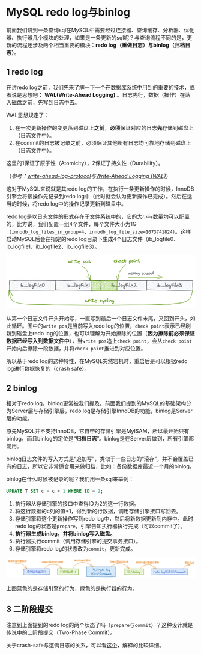 # MySQL redo log与binlog

前面我们讲到一条查询sql在MySQL中需要经过连接器、查询缓存、分析器、优化器、执行器几个模块的处理，如果是一条更新的sql呢？与查询流程不同的是，更新的流程还涉及两个相当重要的模块：**redo log（重做日志）**与**binlog（归档日志）**。

## 1 redo log

在讲redo log之前，我们先来了解一下一个在数据库系统中用到的重要的技术，或者说是思想吧： **WAL(Write-Ahead Logging)** 。日志先行，数据（操作）在落入磁盘之前，先写到日志中去。

WAL思想规定了：

1. 在一次更新操作的变更落到磁盘上**之前**，**必须**保证对应的日志**先**存储到磁盘上（日志文件中）。
2. 在commit的日志被记录之前，必须保证其他所有日志均可靠地存储到磁盘上（日志文件中）。

这里的1保证了原子性（Atomicity），2保证了持久性（Durability）。

（*参考：[write-ahead-log-protocol](https://image1.slideserve.com/2209292/write-ahead-log-protocol-l.jpg)*与*[Write-Ahead Logging (WAL)](https://dsf.berkeley.edu/topics/lecs/dbprimer/sld075.htm)*）

这对于MySQL来说就是其redo log的工作，在执行一条更新操作的时候，InnoDB引擎会将该操作先记录到redo log中（此时就会认为更新操作已完成）。然后在适当的时候，将redo log中的操作记录更新到磁盘中。

redo log是以日志文件的形式存在于文件系统中的，它的大小与数量均可以配置的，比方说，我们配置一组4个文件，每个文件大小为1G（`innodb_log_files_in_group=4`、`innodb_log_file_size=1073741824`）。这样启动MySQL后会在指定的redo log目录下生成4个日志文件（ib_logfile0、ib_logfile1、ib_logfile2、ib_logfile3）。

![image-20211013151931043](assets/image-20211013151931043.png)

从第一个日志文件开头开始写，一直写到最后一个日志文件末尾，又回到开头，如此循环。图中的`write pos`是当前写入redo log的位置，`check point`表示已经刷新到磁盘上redo log的位置，也可以理解为开始擦除的位置（**因为擦除前必须保证数据已经写入到数据文件中**），当`write pos`追上`check point`，会从`check point`开始向后擦除一段数据，并将`check point`推进到对应位置。

所以基于redo log的这种特性，在MySQL突然宕机时，重启后是可以根据redo log进行数据恢复的（crash safe）。

## 2 binlog

相对于redo log，binlog更常被我们提及。前面我们提到的MySQL的基础架构分为Server层与存储引擎层，redo log是存储引擎InnoDB的功能，binlog是Server层的功能。

原先MySQL并不支持InnoDB，它自带的存储引擎是MyISAM，所以最开始只有binlog，而且binlog的定位是“**归档日志**”。binlog是在Server层做到，所有引擎都能用。

binlog日志文件的写入方式是“追加写”，类似于一些日志的“滚存”，并不会覆盖已有的日志，所以它非常适合用来做归档，比如：备份数据库最近一个月的binlog。

binlog在什么时候被记录的呢？我们用一条sql来举例：

```sql
UPDATE T SET c = c + 1 WHERE ID = 2;
```

1. 执行器从存储引擎的接口中查得ID为2的这一行数据。
2. 将这行数据的c列的值+1，得到新的行数据，调用存储引擎接口写回去。
3. 存储引擎将这个更新操作写到redo log中，然后将新数据更新到内存中。此时redo log的状态是`prepare`，引擎告知执行器执行完成（可以commit了）。
4. **执行器生成binlog，并将binlog写入磁盘。**
5. 执行器执行commit（调用存储引擎的提交事务接口）。
6. 存储引擎将redo log的状态改为`commit`，更新完成。

![image-20211014204133644](assets/image-20211014204133644.png)

上图蓝色的是存储引擎的行为，绿色的是执行器的行为。

## 3 二阶段提交

注意到上面提到的redo log的两个状态了吗（`prepare`与`commit`）？这种设计就是传说中的二阶段提交（Two-Phase Commit）。

关于crash-safe与这俩日志的关系，可以看[这个](https://blog.csdn.net/shaochenshuo/article/details/73239949)，解释的比较详细。

